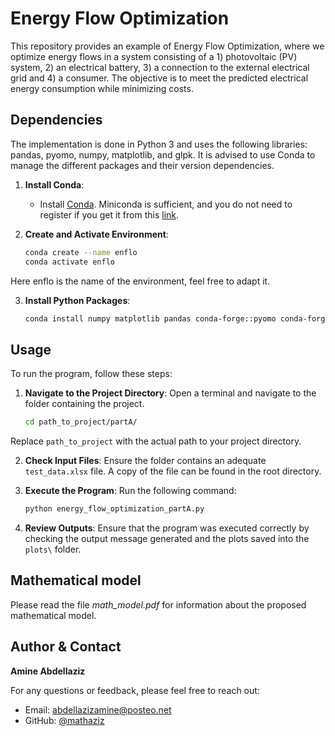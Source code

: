 # Energy Flow Optimization

This repository provides an example of Energy Flow Optimization, where we optimize energy flows in a system consisting of a 1) photovoltaic (PV) system, 2) an electrical battery, 3) a connection to the external electrical grid and 4) a consumer. The objective is to meet the predicted electrical energy consumption while minimizing costs.

## Dependencies

The implementation is done in Python 3 and uses the following libraries: pandas, pyomo, numpy, matplotlib, and glpk. It is advised to use Conda to manage the different packages and their version dependencies.

1. **Install Conda**:
   - Install [Conda](https://docs.conda.io/projects/conda/en/latest/user-guide/install/linux.html). Miniconda is sufficient, and you do not need to register if you get it from this [link](https://repo.anaconda.com/miniconda/).

2. **Create and Activate Environment**:

   ```bash
   conda create --name enflo
   conda activate enflo
   ```
Here enflo is the name of the environment, feel free to adapt it.

3. **Install Python Packages**:

   ```bash
   conda install numpy matplotlib pandas conda-forge::pyomo conda-forge::glpk
   ```

## Usage

To run the program, follow these steps:

1. **Navigate to the Project Directory**: Open a terminal and navigate to the folder containing the project.
   ```bash
   cd path_to_project/partA/
   ```
Replace `path_to_project` with the actual path to your project directory.

2. **Check Input Files**: Ensure the folder contains an adequate `test_data.xlsx` file. A copy of the file can be found in the root directory.

3. **Execute the Program**: Run the following command:
   ```bash
   python energy_flow_optimization_partA.py
   ```

4. **Review Outputs**: Ensure that the program was executed correctly by checking the output message generated and the plots saved into the `plots\` folder.

## Mathematical model

Please read the file *math_model.pdf* for information about the proposed mathematical model.

## Author & Contact

**Amine Abdellaziz**

For any questions or feedback, please feel free to reach out:

- Email: [abdellazizamine@posteo.net](mailto:abdellazizamine@posteo.net)
- GitHub: [@mathaziz](https://github.com/mathaziz)
